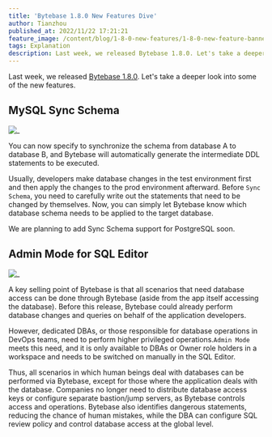 ```yaml
---
title: 'Bytebase 1.8.0 New Features Dive'
author: Tianzhou
published_at: 2022/11/22 17:21:21
feature_image: /content/blog/1-8-0-new-features/1-8-0-new-feature-banner.webp
tags: Explanation
description: Last week, we released Bytebase 1.8.0. Let's take a deeper look into the new features - MySQL Sync Schema, Admin Mode for SQL Editor, and External Approval via Feishu.
---
```


Last week, we released [Bytebase 1.8.0](/changelog/bytebase-1-8-0). Let's take a deeper look into some of the new features.

## MySQL Sync Schema

![_](/content/blog/1-8-0-new-features/mysql-sync-schema.webp)

You can now specify to synchronize the schema from database A to database B, and Bytebase will automatically generate the intermediate DDL statements to be executed.

Usually, developers make database changes in the test environment first and then apply the changes to the prod environment afterward. Before `Sync Schema`, you need to carefully write out the statements that need to be changed by themselves. Now, you can simply let Bytebase know which database schema needs to be applied to the target database.

We are planning to add Sync Schema support for PostgreSQL soon.

## Admin Mode for SQL Editor

![_](/content/blog/1-8-0-new-features/sql-editor-admin-mode.webp)

A key selling point of Bytebase is that all scenarios that need database access can be done through Bytebase (aside from the app itself accessing the database). Before this release, Bytebase could already perform database changes and queries on behalf of the application developers.

However, dedicated DBAs, or those responsible for database operations in DevOps teams, need to perform higher privileged operations.`Admin Mode` meets this need, and it is only available to DBAs or Owner role holders in a workspace and needs to be switched on manually in the SQL Editor.

Thus, all scenarios in which human beings deal with databases can be performed via Bytebase, except for those where the application deals with the database. Companies no longer need to distribute database access keys or configure separate bastion/jump servers, as Bytebase controls access and operations. Bytebase also identifies dangerous statements, reducing the chance of human mistakes, while the DBA can configure SQL review policy and control database access at the global level.
